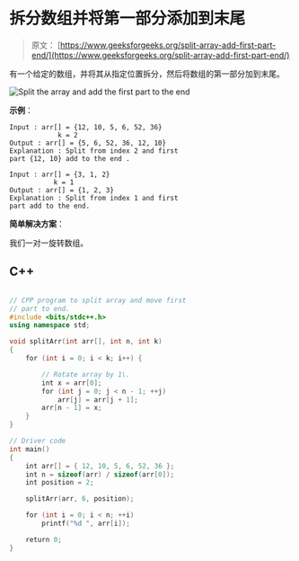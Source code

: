 # 拆分数组并将第一部分添加到末尾

> 原文： [https://www.geeksforgeeks.org/split-array-add-first-part-end/](https://www.geeksforgeeks.org/split-array-add-first-part-end/)

有一个给定的数组，并将其从指定位置拆分，然后将数组的第一部分加到末尾。

![Split the array and add the first part to the end](img/668cfee1ece2e0524c6a867d516a9ad2.png)

**示例**：

```
Input : arr[] = {12, 10, 5, 6, 52, 36}
            k = 2
Output : arr[] = {5, 6, 52, 36, 12, 10}
Explanation : Split from index 2 and first 
part {12, 10} add to the end .

Input : arr[] = {3, 1, 2}
           k = 1
Output : arr[] = {1, 2, 3}
Explanation : Split from index 1 and first
part add to the end.

```



**简单解决方案**：

我们一对一旋转数组。

## C++ 

```cpp

// CPP program to split array and move first 
// part to end. 
#include <bits/stdc++.h> 
using namespace std; 

void splitArr(int arr[], int n, int k) 
{ 
    for (int i = 0; i < k; i++) { 

        // Rotate array by 1\. 
        int x = arr[0]; 
        for (int j = 0; j < n - 1; ++j) 
            arr[j] = arr[j + 1]; 
        arr[n - 1] = x; 
    } 
} 

// Driver code 
int main() 
{ 
    int arr[] = { 12, 10, 5, 6, 52, 36 }; 
    int n = sizeof(arr) / sizeof(arr[0]); 
    int position = 2; 

    splitArr(arr, 6, position); 

    for (int i = 0; i < n; ++i) 
        printf("%d ", arr[i]); 

    return 0; 
} 

```